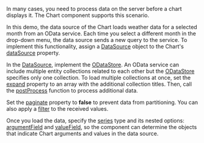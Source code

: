 In many cases, you need to process data on the server before a chart displays it. The Chart component supports this scenario. 

In this demo, the data source of the Chart loads weather data for a selected month from an OData service. Each time you select a different month in the drop-down menu, the data source sends a new query to the service. To implement this functionality, assign a [DataSource](/Documentation/ApiReference/Data_Layer/DataSource/) object to the Chart's [dataSource](/Documentation/ApiReference/UI_Components/dxChart/Configuration/#dataSource) property. 

In the [DataSource](/Documentation/ApiReference/Data_Layer/DataSource/), implement the [ODataStore](/Documentation/ApiReference/Data_Layer/ODataStore/). An OData service can include multiple entity collections related to each other but the [ODataStore](/Documentation/ApiReference/Data_Layer/ODataStore/) specifies only one collection. To load multiple collections at once, set the [expand](/Documentation/ApiReference/Data_Layer/DataSource/Configuration/#expand) property to an array with the additional collection titles. Then, call the [postProcess](/Documentation/ApiReference/Data_Layer/DataSource/Configuration/#postProcess) function to process additional data.

Set the [paginate](/Documentation/ApiReference/Data_Layer/DataSource/Configuration/#paginate) property to **false** to prevent data from partitioning. You can also apply a [filter](/Documentation/ApiReference/Data_Layer/DataSource/Configuration/#filter) to the received values.

Once you load the data, specify the [series](/Documentation/ApiReference/UI_Components/dxChart/Configuration/series/) type and its nested options: [argumentField](/Documentation/ApiReference/UI_Components/dxChart/Configuration/series/#argumentField) and [valueField](/Documentation/ApiReference/UI_Components/dxChart/Configuration/series/#valueField), so the component can determine the objects that indicate Chart arguments and values in the data source.